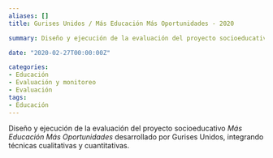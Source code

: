 ```yaml
---
aliases: []
title: Gurises Unidos / Más Educación Más Oportunidades - 2020

summary: Diseño y ejecución de la evaluación del proyecto socioeducativo _Más Educación Más Oportunidades_ desarrollado por Gurises Unidos, integrando técnicas cualitativas y cuantitativas. 

date: "2020-02-27T00:00:00Z"

categories:
- Educación
- Evaluación y monitoreo
- Evaluación
tags:
- Educación
---
```


Diseño y ejecución de la evaluación del proyecto socioeducativo _Más Educación Más Oportunidades_ desarrollado por Gurises Unidos, integrando técnicas cualitativas y cuantitativas.  